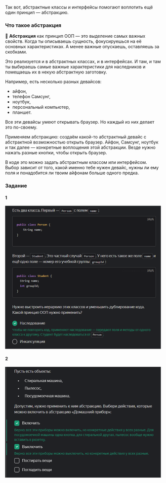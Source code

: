 Так вот, абстрактные классы и интерфейсы помогают воплотить ещё один принцип — абстракцию.

### Что такое абстракция

📌 **Абстракция** как принцип ООП — это выделение самых важных свойств. Когда ты описываешь сущность, фокусируешься на её основных характеристиках. А менее важные опускаешь, оставляешь за скобками.

Это реализуется и в абстрактных классах, и в интерфейсах. И там, и там ты выбираешь самые важные характеристики для наследников и помещаешь их в некую абстрактную заготовку.

Например, есть несколько разных девайсов:

- айфон,
- телефон Самсунг,
- ноутбук,
- персональный компьютер,
- планшет.

Все эти девайсы умеют открывать браузер. Но каждый из них делает это по-своему.

Применяем абстракцию: создаём какой-то абстрактный девайс с абстрактной возможностью открыть браузер. Айфон, Самсунг, ноутбук и так далее — конкретные воплощения этой абстракции. Везде нужно нажать разные кнопки, чтобы открыть браузер.

В коде это можно задать абстрактным классом или интерфейсом. Выбор зависит от того, какой именно тебе нужен девайс, нужны ли ему поля и понадобится ли твоим айфонам больше одного предка.

### Задание 
#### 1 

![img_18.png](img%2Fimg_18.png)

#### 2
![img_19.png](img%2Fimg_19.png)